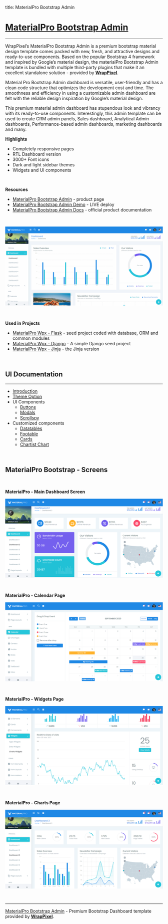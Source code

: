 title: MaterialPro Bootstrap Admin

# [MaterialPro Bootstrap Admin](https://www.wrappixel.com/templates/materialpro/?ref=157)
---

WrapPixel’s MaterialPro Bootstrap Admin is a premium bootstrap material design template comes packed with new, fresh, and attractive designs and ready-to-use components. Based on the popular Bootstrap 4 framework and inspired by Google’s material design, the materialPro Bootstrap Admin template is bundled with multiple third-party plugins that make it an excellent standalone solution - provided by **[WrapPixel](https://appseed.us/agency/wrappixel)**.

Material Pro Bootstrap Admin dashboard is versatile, user-friendly and has a clean code structure that optimizes the development cost and time. The smoothness and efficiency in using a customizable admin dashboard are felt with the reliable design inspiration by Google’s material design.

This premium material admin dashboard has stupendous look and vibrancy with its ready-to-use components. Interestingly, this admin template can be used to create CRM admin panels, Sales dashboard, Analytical Admin dashboards, Performance-based admin dashboards, marketing dashboards and many.

**Highlights**

- Completely responsive pages
- RTL Dashboard version
- 3000+ Font icons
- Dark and light sidebar themes
- Widgets and UI components

<br />

**Resources**

- [MaterialPro Bootstrap Admin](https://www.wrappixel.com/templates/materialpro/?ref=157) - product page
- [MaterialPro Bootstrap Admin Demo](https://www.wrappixel.com/demos/admin-templates/materialpro-bootstrap-latest/material-pro/src/material/) - LIVE deploy
- [MaterialPro Bootstrap Admin Docs](https://www.wrappixel.com/demos/admin-templates/material-pro/Documentation/document.html) - official product documentation


<br />

![MaterialPro Bootstrap Admin - Animated presentation.](https://raw.githubusercontent.com/admin-dashboards/bootstrap-template-materialpro-wpx/master/media/bootstrap-template-materialpro-wpx-intro.gif)

<br />

**Used in Projects**

- [MaterialPro Wpx - Flask](/admin-dashboards/flask-material-dashboard-wpx-pro/) - seed project coded with database, ORM and common modules
- [MaterialPro Wpx - Django](/admin-dashboards/django-material-dashboard-wpx-pro/) - A simple Django seed project
- [MaterialPro Wpx - Jinja](https://github.com/app-generator/jinja2-material-dashboard-wpx-pro) - the Jinja version

<br />

## UI Documentation
---

- [Introduction](https://www.wrappixel.com/demos/admin-templates/material-pro/Documentation/document.html)
- [Theme Option](https://www.wrappixel.com/demos/admin-templates/material-pro/Documentation/docs-theme-options.html)
- UI Components
    - [Buttons](https://www.wrappixel.com/demos/admin-templates/material-pro/Documentation/docs-ui-buttons.html)
    - [Modals](https://www.wrappixel.com/demos/admin-templates/material-pro/Documentation/docs-ui-modals.html)
    - [Scrollspy](https://www.wrappixel.com/demos/admin-templates/material-pro/Documentation/docs-ui-scrollspy.html)
- Customized components
    - [Datatables](https://www.wrappixel.com/demos/admin-templates/material-pro/Documentation/docs-custom-datatables.html)
    - [Footable](https://www.wrappixel.com/demos/admin-templates/material-pro/Documentation/docs-custom-table-footable.html)
    - [Cards](https://www.wrappixel.com/demos/admin-templates/material-pro/Documentation/docs-custom-cards.html)
    - [Chartist Chart](https://www.wrappixel.com/demos/admin-templates/material-pro/Documentation/docs-custom-chart-chartist.html)

<br />

## MaterialPro Bootstrap - Screens

<br />

**MaterialPro - Main Dashboard Screen**

![MaterialPro - Main Dashboard Screen.](https://raw.githubusercontent.com/admin-dashboards/bootstrap-template-materialpro-wpx/master/media/bootstrap-template-materialpro-wpx-screen.png)

<br />

**MaterialPro - Calendar Page**

![MaterialPro - Calendar Page.](https://raw.githubusercontent.com/admin-dashboards/bootstrap-template-materialpro-wpx/master/media/bootstrap-template-materialpro-wpx-screen-calendar.png)

<br />

**MaterialPro - Widgets Page**

![MaterialPro - Widgets Page.](https://raw.githubusercontent.com/admin-dashboards/bootstrap-template-materialpro-wpx/master/media/bootstrap-template-materialpro-wpx-screen-widgets.png)

<br />

**MaterialPro - Charts Page**

![MaterialPro - Charts Page.](https://raw.githubusercontent.com/admin-dashboards/bootstrap-template-materialpro-wpx/master/media/bootstrap-template-materialpro-wpx-screen-charts.png)

<br />

---
[MaterialPro Bootstrap Admin](https://www.wrappixel.com/templates/materialpro/?ref=157) - Premium Bootstrap Dashboard template provided by **[WrapPixel](https://appseed.us/agency/wrappixel)**.

